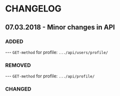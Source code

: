 # CHANGELOG

## 07.03.2018 - Minor changes in API

### ADDED
--- ```GET-method``` for profile: ```.../api/users/profile/```
### REMOVED
--- ```GET-method``` for profile: ```.../api/profile/```
### CHANGED
